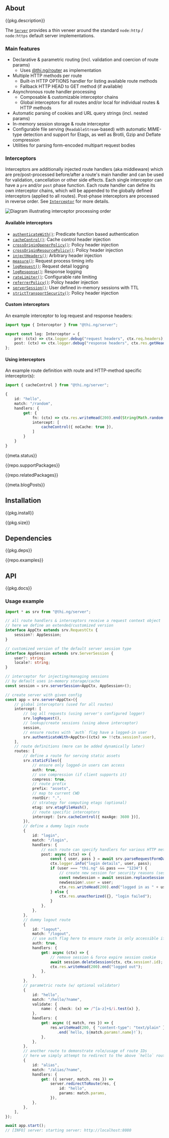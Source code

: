 <!-- include ../../assets/tpl/header.md -->

<!-- toc -->

## About

{{pkg.description}}

The [`Server`](https://docs.thi.ng/umbrella/server/classes/Server.html) provides
a thin veneer around the standard `node:http` / `node:https` default server
implementations.

### Main features

- Declarative & parametric routing (incl. validation and coercion of route
  params)
	- Uses [@thi.ng/router](https://github.com/thi-ng/umbrella/tree/develop/packages/router) as implementation
- Multiple HTTP methods per route
	- Built-in HTTP OPTIONS handler for listing available route methods
	- Fallback HTTP HEAD to GET method (if available)
- Asynchronous route handler processing
	- Composable & customizable interceptor chains
	- Global interceptors for all routes and/or local for individual routes & HTTP methods
- Automatic parsing of cookies and URL query strings (incl. nested params)
- In-memory session storage & route interceptor
- Configurable file serving (`ReadableStream`-based) with automatic MIME-type
  detection and support for Etags, as well as Brotli, Gzip and Deflate
  compression
- Utilities for parsing form-encoded multipart request bodies

### Interceptors

Interceptors are additionally injected route handlers (aka middleware) which are
pre/post-processed before/after a route's main handler and can be used for
validation, cancellation or other side effects. Each single interceptor can have
a `pre` and/or `post` phase function. Each route handler can define its own
interceptor chains, which will be appended to the globally defined interceptors
(applied to all routes). Post-phase interceptors are processed in reverse order.
See
[`Interceptor`](https://docs.thi.ng/umbrella/server/interfaces/Interceptor.html)
for more details.

![Diagram illustrating interceptor processing order](https://raw.githubusercontent.com/thi-ng/umbrella/develop/assets/server/server-interceptors.png)

#### Available interceptors

- [`authenticateWith()`](https://docs.thi.ng/umbrella/server/functions/authenticateWith.html): Predicate function based authentication
- [`cacheControl()`](https://docs.thi.ng/umbrella/server/functions/cacheControl.html): Cache control header injection
- [`crossOriginOpenerPolicy()`](https://docs.thi.ng/umbrella/server/functions/crossOriginOpenerPolicy-1.html): Policy header injection
- [`crossOriginResourcePolicy()`](https://docs.thi.ng/umbrella/server/functions/crossOriginResourcePolicy-1.html): Policy header injection
- [`injectHeaders()`](https://docs.thi.ng/umbrella/server/functions/injectHeaders.html): Arbitrary header injection
- [`measure()`](https://docs.thi.ng/umbrella/server/functions/measure.html): Request process timing info
- [`logRequest()`](https://docs.thi.ng/umbrella/server/functions/logRequest.html): Request detail logging
- [`logResponse()`](https://docs.thi.ng/umbrella/server/functions/logResponse.html): Response logging
- [`rateLimiter()`](https://docs.thi.ng/umbrella/server/functions/rateLimiter-1.html): Configurable rate limiting
- [`referrerPolicy()`](https://docs.thi.ng/umbrella/server/functions/referrerPolicy-1.html): Policy header injection
- [`serverSession()`](https://docs.thi.ng/umbrella/server/functions/serverSession-1.html): User defined in-memory sessions with TTL
- [`strictTransportSecurity()`](https://docs.thi.ng/umbrella/server/functions/strictTransportSecurity.html): Policy header injection

#### Custom interceptors

An example interceptor to log request and response headers:

```ts
import type { Interceptor } from "@thi.ng/server";

export const log: Interceptor = {
	pre: (ctx) => ctx.logger.debug("request headers", ctx.req.headers),
	post: (ctx) => ctx.logger.debug("response headers", ctx.res.getHeaders()),
};
```

#### Using interceptors

An example route definition with route and HTTP-method specific interceptor(s):

```ts
import { cacheControl } from "@thi.ng/server";

{
	id: "hello",
	match: "/random",
	handlers: {
		get: {
			fn: (ctx) => ctx.res.writeHead(200).end(String(Math.random())),
			intercept: [
				cacheControl({ noCache: true }),
			]
		}
	}
}
```

{{meta.status}}

{{repo.supportPackages}}

{{repo.relatedPackages}}

{{meta.blogPosts}}

## Installation

{{pkg.install}}

{{pkg.size}}

## Dependencies

{{pkg.deps}}

{{repo.examples}}

## API

{{pkg.docs}}

### Usage example

```ts tangle:export/readme-hello.ts
import * as srv from "@thi.ng/server";

// all route handlers & interceptors receive a request context object
// here we define an extended/customized version
interface AppCtx extends srv.RequestCtx {
	session?: AppSession;
}

// customized version of the default server session type
interface AppSession extends srv.ServerSession {
	user?: string;
	locale?: string;
}

// interceptor for injecting/managing sessions
// by default uses in-memory storage/cache
const session = srv.serverSession<AppCtx, AppSession>();

// create server with given config
const app = srv.server<AppCtx>({
	// global interceptors (used for all routes)
	intercept: [
		// log all requests (using server's configured logger)
		srv.logRequest(),
		// lookup/create sessions (using above interceptor)
		session,
		// ensure routes with `auth` flag have a logged-in user
		srv.authenticateWith<AppCtx>((ctx) => !!ctx.session?.user),
	],
	// route definitions (more can be added dynamically later)
	routes: [
		// define a route for serving static assets
		srv.staticFiles({
			// ensure only logged-in users can access
			auth: true,
			// use compression (if client supports it)
			compress: true,
			// route prefix
			prefix: "assets",
			// map to current CWD
			rootDir: ".",
			// strategy for computing etags (optional)
			etag: srv.etagFileHash(),
			// route specific interceptors
			intercept: [srv.cacheControl({ maxAge: 3600 })],
		}),
		// define a dummy login route
		{
			id: "login",
			match: "/login",
			handlers: {
				// each route can specify handlers for various HTTP methods
				post: async (ctx) => {
					const { user, pass } = await srv.parseRequestFormData(ctx.req);
					ctx.logger.info("login details", user, pass);
					if (user === "thi.ng" && pass === "1234") {
						// create new session for security reasons (session fixation)
						const newSession = await session.replaceSession(ctx)!;
						newSession!.user = user;
						ctx.res.writeHead(200).end("logged in as " + user);
					} else {
						ctx.res.unauthorized({}, "login failed");
					}
				},
			},
		},
		// dummy logout route
		{
			id: "logout",
			match: "/logout",
			// use auth flag here to ensure route is only accessible if valid session
			auth: true,
			handlers: {
				get: async (ctx) => {
					// remove session & force expire session cookie
					await session.deleteSession(ctx, ctx.session!.id);
					ctx.res.writeHead(200).end("logged out");
				},
			},
		},
		// parametric route (w/ optional validator)
		{
			id: "hello",
			match: "/hello/?name",
			validate: {
				name: { check: (x) => /^[a-z]+$/i.test(x) },
			},
			handlers: {
				get: async ({ match, res }) => {
					res.writeHead(200, { "content-type": "text/plain" })
					   .end(`hello, ${match.params!.name}!`);
				},
			},
		},
		// another route to demonstrate role/usage of route IDs
		// here we simply attempt to redirect to the above `hello` route
		{
			id: "alias",
			match: "/alias/?name",
			handlers: {
				get: ({ server, match, res }) =>
					server.redirectToRoute(res, {
						id: "hello",
						params: match.params,
					}),
			},
		},
	],
});

await app.start();
// [INFO] server: starting server: http://localhost:8080
```

<!-- include ../../assets/tpl/footer.md -->
